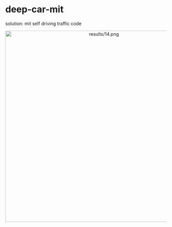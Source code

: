 # deep-car-mit

solution: mit self driving traffic code 

<p align="center">
  <img src="Results.png" alt="results/14.png" width="600" />
</p>
